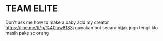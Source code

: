 # TEAM ELITE
Don't ask me how to make a baby add my creator https://line.me/ti/p/%40luw8183j gunakan bot secara bijak jngn tengil klo masih pake sc orang
